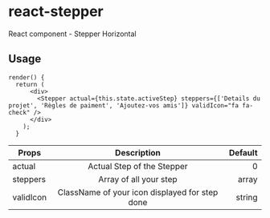 # react-stepper
React component - Stepper Horizontal


## Usage

```
render() {
  return (
      <div>
        <Stepper actual={this.state.activeStep} steppers={['Details du projet', 'Règles de paiment', 'Ajoutez-vos amis']} validIcon="fa fa-check" />
      </div>
    );
  }
```

| Props        | Description           | Default  |
| ------------- |:-------------:| -----:|
| actual      | Actual Step of the Stepper | 0 |
| steppers      | Array of all your step      |   array |
| validIcon      | ClassName of your icon displayed for step done      |   string |

